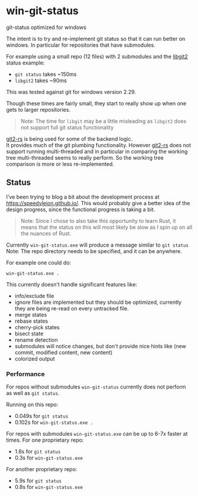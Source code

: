 # win-git-status

git-status optimized for windows

The intent is to try and re-implement git status so that it can run better on windows. In 
particular for repositories that have submodules.

For example using a small repo (12 files) with 2 submodules and the 
[libgit2](https://libgit2.org/libgit2/ex/HEAD/status.html) status example:

- `git status` takes ~150ms
- `libgit2` takes ~90ms 

This was tested against git for windows version 2.29.

Though these times are fairly small, they start to really show up when one gets
to larger repositories.

> Note: The time for `libgit` may be a little misleading as 
> `libgit2` does not support full git status functionality

[git2-rs](https://github.com/rust-lang/git2-rs) is being used for some of the backend logic.  
It provides much of the git plumbing functionality.  However [git2-rs](https://github.com/rust-lang/git2-rs)
does not support running multi-threaded and in particular in comparing the working tree multi-threaded
seems to really perform.  So the working tree comparison is more or less re-implemented.

## Status
I've been trying to blog a bit about the development process at
https://speedyleion.github.io/.  This would probably give a better idea of the design progress, 
since the functional progress is taking a bit.

>Note: Since I chose to also take this opportunity to learn Rust, it means that
> the status on this will most likely be slow as I spin up on all the nuances 
> of Rust.

Currently ``win-git-status.exe`` will produce a message similar to ``git status``
Note: The repo directory needs to be specified, and it can be anywhere.

For example one could do:

    win-git-status.exe .

This currently doesn't handle significant features like:
 - info/exclude file
 - ignore files are implemented but they should be optimized, 
   currently they are being re-read on every untracked file.
 - merge states
 - rebase states
 - cherry-pick states
 - bisect state
 - rename detection
 - submodules will notice changes, but don't provide nice hints like 
   (new commit, modified content, new content)
 - colorized output
    
### Performance
For repos without submodules ``win-git-status`` currently does not perform as well as 
``git status``.

Running on this repo:
- 0.049s for ``git status``
- 0.102s for ``win-git-status.exe .``

For repos with submodules ``win-git-status.exe`` can be up to 6-7x faster at times.
For one proprietary repo:
- 1.8s for ``git status``
- 0.3s for ``win-git-status.exe``

For another proprietary repo:
- 5.9s for ``git status``
- 0.8s for ``win-git-status.exe``



